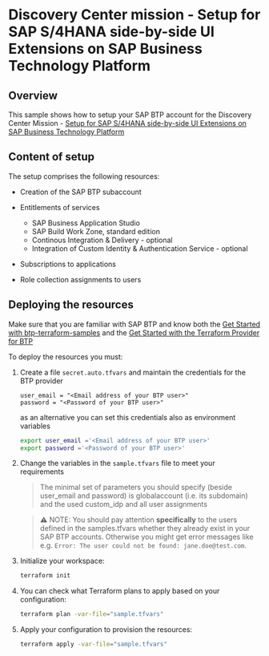 # Discovery Center mission - Setup for SAP S/4HANA side-by-side UI Extensions on SAP Business Technology Platform
## Overview

This sample shows how to setup your SAP BTP account for the Discovery Center Mission - [Setup for SAP S/4HANA side-by-side UI Extensions on SAP Business Technology Platform](https://discovery-center.cloud.sap/missiondetail/3239)

## Content of setup

The setup comprises the following resources:

- Creation of the SAP BTP subaccount
- Entitlements of services
   * SAP Business Application Studio
   * SAP Build Work Zone, standard edition
   * Continous Integration & Delivery - optional
   * Integration of Custom Identity & Authentication Service - optional
  
- Subscriptions to applications
- Role collection assignments to users

## Deploying the resources

Make sure that you are familiar with SAP BTP and know both the [Get Started with btp-terraform-samples](https://github.com/SAP-samples/btp-terraform-samples/blob/main/GET_STARTED.md) and the [Get Started with the Terraform Provider for BTP](https://developers.sap.com/tutorials/btp-terraform-get-started.html)

To deploy the resources you must:

1. Create a file `secret.auto.tfvars` and maintain the credentials for the BTP provider

   ```hcl
   user_email = "<Email address of your BTP user>"
   password = "<Password of your BTP user>"
   ```
   as an alternative you can set this credentials also as environment variables
   
   ```bash
   export user_email ='<Email address of your BTP user>'
   export password ='<Password of your BTP user>'
   ```

3. Change the variables in the `sample.tfvars` file to meet your requirements

   > The minimal set of parameters you should specify (beside user_email and password) is globalaccount (i.e. its subdomain) and the used custom_idp and all user assignments

   > ⚠ NOTE: You should pay attention **specifically** to the users defined in the samples.tfvars whether they already exist in your SAP BTP accounts. Otherwise you might get error messages like e.g. `Error: The user could not be found: jane.doe@test.com`.


4. Initialize your workspace:

   ```bash
   terraform init
   ```

5. You can check what Terraform plans to apply based on your configuration:

   ```bash
   terraform plan -var-file="sample.tfvars"
   ```

6. Apply your configuration to provision the resources:

   ```bash
   terraform apply -var-file="sample.tfvars"
   ```
